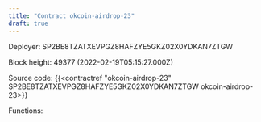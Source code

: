 ```yaml
---
title: "Contract okcoin-airdrop-23"
draft: true
---
```

Deployer: SP2BE8TZATXEVPGZ8HAFZYE5GKZ02X0YDKAN7ZTGW


 



Block height: 49377 (2022-02-19T05:15:27.000Z)

Source code: {{<contractref "okcoin-airdrop-23" SP2BE8TZATXEVPGZ8HAFZYE5GKZ02X0YDKAN7ZTGW okcoin-airdrop-23>}}

Functions:


